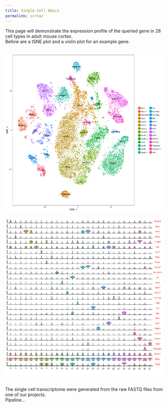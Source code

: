 ```yaml
---
title: Single Cell Omics
permalink: scrna/
---
```


This page will demonstrate the expression profile of the queried gene in 28 cell types in adult mouse cortex. <br>
Bellow are a tSNE plot and a violin plot for an example gene. <br>
 <br>

<img width="800" src="/img/tSNE.png" data-action="zoom"> <br>
 <br>
<img width="800" src="/img/Violin.png" data-action="zoom"> <br>
 <br>

The single cell transcriptome were generated from the raw FASTQ files from one of our projects. <br>
Pipeline... <br>
 <br>



